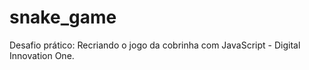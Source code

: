 # snake_game
Desafio prático: Recriando o jogo da cobrinha com JavaScript - Digital Innovation One.
